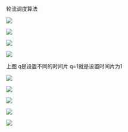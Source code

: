 轮流调度算法

![](https://gitee.com/hxc8/images8/raw/master/img/202407191124413.jpg)

![](https://gitee.com/hxc8/images8/raw/master/img/202407191124447.jpg)

![](https://gitee.com/hxc8/images8/raw/master/img/202407191124703.jpg)

 

![](https://gitee.com/hxc8/images8/raw/master/img/202407191124042.jpg)

上图 q是设置不同的时间片 q=1就是设置时间片为1

![](https://gitee.com/hxc8/images8/raw/master/img/202407191124663.jpg)

![](https://gitee.com/hxc8/images8/raw/master/img/202407191124878.jpg)

![](https://gitee.com/hxc8/images8/raw/master/img/202407191124910.jpg)

![](https://gitee.com/hxc8/images8/raw/master/img/202407191124763.jpg)

![](https://gitee.com/hxc8/images8/raw/master/img/202407191124051.jpg)
